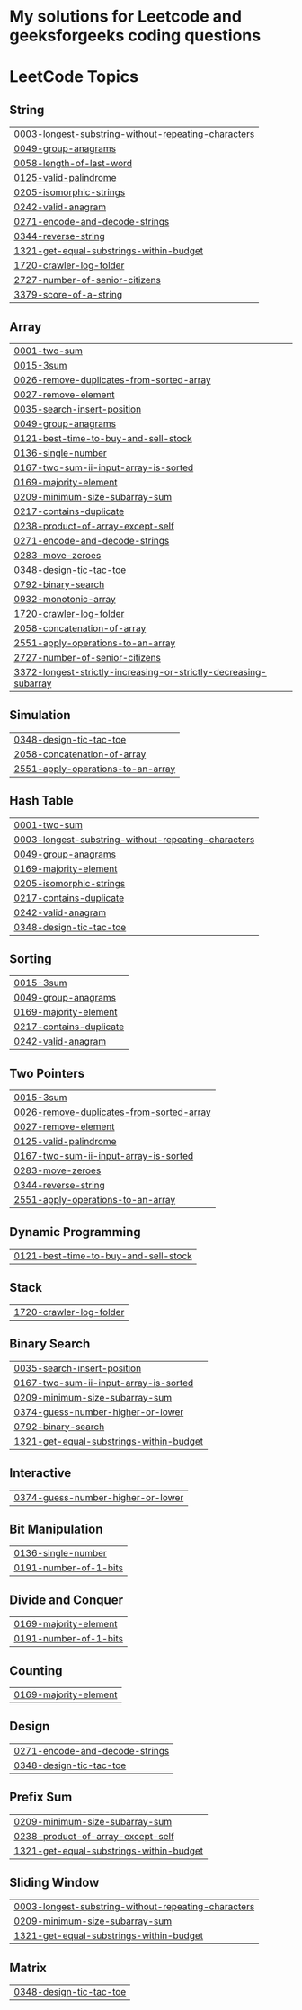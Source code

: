 # My solutions for Leetcode and geeksforgeeks coding questions


<!---LeetCode Topics Start-->
# LeetCode Topics
## String
|  |
| ------- |
| [0003-longest-substring-without-repeating-characters](https://github.com/KingJulius/Leetcode-and-GeeksforGeeks-Solutions/tree/master/0003-longest-substring-without-repeating-characters) |
| [0049-group-anagrams](https://github.com/KingJulius/Leetcode-and-GeeksforGeeks-Solutions/tree/master/0049-group-anagrams) |
| [0058-length-of-last-word](https://github.com/KingJulius/Leetcode-and-GeeksforGeeks-Solutions/tree/master/0058-length-of-last-word) |
| [0125-valid-palindrome](https://github.com/KingJulius/Leetcode-and-GeeksforGeeks-Solutions/tree/master/0125-valid-palindrome) |
| [0205-isomorphic-strings](https://github.com/KingJulius/Leetcode-and-GeeksforGeeks-Solutions/tree/master/0205-isomorphic-strings) |
| [0242-valid-anagram](https://github.com/KingJulius/Leetcode-and-GeeksforGeeks-Solutions/tree/master/0242-valid-anagram) |
| [0271-encode-and-decode-strings](https://github.com/KingJulius/Leetcode-and-GeeksforGeeks-Solutions/tree/master/0271-encode-and-decode-strings) |
| [0344-reverse-string](https://github.com/KingJulius/Leetcode-and-GeeksforGeeks-Solutions/tree/master/0344-reverse-string) |
| [1321-get-equal-substrings-within-budget](https://github.com/KingJulius/Leetcode-and-GeeksforGeeks-Solutions/tree/master/1321-get-equal-substrings-within-budget) |
| [1720-crawler-log-folder](https://github.com/KingJulius/Leetcode-and-GeeksforGeeks-Solutions/tree/master/1720-crawler-log-folder) |
| [2727-number-of-senior-citizens](https://github.com/KingJulius/Leetcode-and-GeeksforGeeks-Solutions/tree/master/2727-number-of-senior-citizens) |
| [3379-score-of-a-string](https://github.com/KingJulius/Leetcode-and-GeeksforGeeks-Solutions/tree/master/3379-score-of-a-string) |
## Array
|  |
| ------- |
| [0001-two-sum](https://github.com/KingJulius/Leetcode-and-GeeksforGeeks-Solutions/tree/master/0001-two-sum) |
| [0015-3sum](https://github.com/KingJulius/Leetcode-and-GeeksforGeeks-Solutions/tree/master/0015-3sum) |
| [0026-remove-duplicates-from-sorted-array](https://github.com/KingJulius/Leetcode-and-GeeksforGeeks-Solutions/tree/master/0026-remove-duplicates-from-sorted-array) |
| [0027-remove-element](https://github.com/KingJulius/Leetcode-and-GeeksforGeeks-Solutions/tree/master/0027-remove-element) |
| [0035-search-insert-position](https://github.com/KingJulius/Leetcode-and-GeeksforGeeks-Solutions/tree/master/0035-search-insert-position) |
| [0049-group-anagrams](https://github.com/KingJulius/Leetcode-and-GeeksforGeeks-Solutions/tree/master/0049-group-anagrams) |
| [0121-best-time-to-buy-and-sell-stock](https://github.com/KingJulius/Leetcode-and-GeeksforGeeks-Solutions/tree/master/0121-best-time-to-buy-and-sell-stock) |
| [0136-single-number](https://github.com/KingJulius/Leetcode-and-GeeksforGeeks-Solutions/tree/master/0136-single-number) |
| [0167-two-sum-ii-input-array-is-sorted](https://github.com/KingJulius/Leetcode-and-GeeksforGeeks-Solutions/tree/master/0167-two-sum-ii-input-array-is-sorted) |
| [0169-majority-element](https://github.com/KingJulius/Leetcode-and-GeeksforGeeks-Solutions/tree/master/0169-majority-element) |
| [0209-minimum-size-subarray-sum](https://github.com/KingJulius/Leetcode-and-GeeksforGeeks-Solutions/tree/master/0209-minimum-size-subarray-sum) |
| [0217-contains-duplicate](https://github.com/KingJulius/Leetcode-and-GeeksforGeeks-Solutions/tree/master/0217-contains-duplicate) |
| [0238-product-of-array-except-self](https://github.com/KingJulius/Leetcode-and-GeeksforGeeks-Solutions/tree/master/0238-product-of-array-except-self) |
| [0271-encode-and-decode-strings](https://github.com/KingJulius/Leetcode-and-GeeksforGeeks-Solutions/tree/master/0271-encode-and-decode-strings) |
| [0283-move-zeroes](https://github.com/KingJulius/Leetcode-and-GeeksforGeeks-Solutions/tree/master/0283-move-zeroes) |
| [0348-design-tic-tac-toe](https://github.com/KingJulius/Leetcode-and-GeeksforGeeks-Solutions/tree/master/0348-design-tic-tac-toe) |
| [0792-binary-search](https://github.com/KingJulius/Leetcode-and-GeeksforGeeks-Solutions/tree/master/0792-binary-search) |
| [0932-monotonic-array](https://github.com/KingJulius/Leetcode-and-GeeksforGeeks-Solutions/tree/master/0932-monotonic-array) |
| [1720-crawler-log-folder](https://github.com/KingJulius/Leetcode-and-GeeksforGeeks-Solutions/tree/master/1720-crawler-log-folder) |
| [2058-concatenation-of-array](https://github.com/KingJulius/Leetcode-and-GeeksforGeeks-Solutions/tree/master/2058-concatenation-of-array) |
| [2551-apply-operations-to-an-array](https://github.com/KingJulius/Leetcode-and-GeeksforGeeks-Solutions/tree/master/2551-apply-operations-to-an-array) |
| [2727-number-of-senior-citizens](https://github.com/KingJulius/Leetcode-and-GeeksforGeeks-Solutions/tree/master/2727-number-of-senior-citizens) |
| [3372-longest-strictly-increasing-or-strictly-decreasing-subarray](https://github.com/KingJulius/Leetcode-and-GeeksforGeeks-Solutions/tree/master/3372-longest-strictly-increasing-or-strictly-decreasing-subarray) |
## Simulation
|  |
| ------- |
| [0348-design-tic-tac-toe](https://github.com/KingJulius/Leetcode-and-GeeksforGeeks-Solutions/tree/master/0348-design-tic-tac-toe) |
| [2058-concatenation-of-array](https://github.com/KingJulius/Leetcode-and-GeeksforGeeks-Solutions/tree/master/2058-concatenation-of-array) |
| [2551-apply-operations-to-an-array](https://github.com/KingJulius/Leetcode-and-GeeksforGeeks-Solutions/tree/master/2551-apply-operations-to-an-array) |
## Hash Table
|  |
| ------- |
| [0001-two-sum](https://github.com/KingJulius/Leetcode-and-GeeksforGeeks-Solutions/tree/master/0001-two-sum) |
| [0003-longest-substring-without-repeating-characters](https://github.com/KingJulius/Leetcode-and-GeeksforGeeks-Solutions/tree/master/0003-longest-substring-without-repeating-characters) |
| [0049-group-anagrams](https://github.com/KingJulius/Leetcode-and-GeeksforGeeks-Solutions/tree/master/0049-group-anagrams) |
| [0169-majority-element](https://github.com/KingJulius/Leetcode-and-GeeksforGeeks-Solutions/tree/master/0169-majority-element) |
| [0205-isomorphic-strings](https://github.com/KingJulius/Leetcode-and-GeeksforGeeks-Solutions/tree/master/0205-isomorphic-strings) |
| [0217-contains-duplicate](https://github.com/KingJulius/Leetcode-and-GeeksforGeeks-Solutions/tree/master/0217-contains-duplicate) |
| [0242-valid-anagram](https://github.com/KingJulius/Leetcode-and-GeeksforGeeks-Solutions/tree/master/0242-valid-anagram) |
| [0348-design-tic-tac-toe](https://github.com/KingJulius/Leetcode-and-GeeksforGeeks-Solutions/tree/master/0348-design-tic-tac-toe) |
## Sorting
|  |
| ------- |
| [0015-3sum](https://github.com/KingJulius/Leetcode-and-GeeksforGeeks-Solutions/tree/master/0015-3sum) |
| [0049-group-anagrams](https://github.com/KingJulius/Leetcode-and-GeeksforGeeks-Solutions/tree/master/0049-group-anagrams) |
| [0169-majority-element](https://github.com/KingJulius/Leetcode-and-GeeksforGeeks-Solutions/tree/master/0169-majority-element) |
| [0217-contains-duplicate](https://github.com/KingJulius/Leetcode-and-GeeksforGeeks-Solutions/tree/master/0217-contains-duplicate) |
| [0242-valid-anagram](https://github.com/KingJulius/Leetcode-and-GeeksforGeeks-Solutions/tree/master/0242-valid-anagram) |
## Two Pointers
|  |
| ------- |
| [0015-3sum](https://github.com/KingJulius/Leetcode-and-GeeksforGeeks-Solutions/tree/master/0015-3sum) |
| [0026-remove-duplicates-from-sorted-array](https://github.com/KingJulius/Leetcode-and-GeeksforGeeks-Solutions/tree/master/0026-remove-duplicates-from-sorted-array) |
| [0027-remove-element](https://github.com/KingJulius/Leetcode-and-GeeksforGeeks-Solutions/tree/master/0027-remove-element) |
| [0125-valid-palindrome](https://github.com/KingJulius/Leetcode-and-GeeksforGeeks-Solutions/tree/master/0125-valid-palindrome) |
| [0167-two-sum-ii-input-array-is-sorted](https://github.com/KingJulius/Leetcode-and-GeeksforGeeks-Solutions/tree/master/0167-two-sum-ii-input-array-is-sorted) |
| [0283-move-zeroes](https://github.com/KingJulius/Leetcode-and-GeeksforGeeks-Solutions/tree/master/0283-move-zeroes) |
| [0344-reverse-string](https://github.com/KingJulius/Leetcode-and-GeeksforGeeks-Solutions/tree/master/0344-reverse-string) |
| [2551-apply-operations-to-an-array](https://github.com/KingJulius/Leetcode-and-GeeksforGeeks-Solutions/tree/master/2551-apply-operations-to-an-array) |
## Dynamic Programming
|  |
| ------- |
| [0121-best-time-to-buy-and-sell-stock](https://github.com/KingJulius/Leetcode-and-GeeksforGeeks-Solutions/tree/master/0121-best-time-to-buy-and-sell-stock) |
## Stack
|  |
| ------- |
| [1720-crawler-log-folder](https://github.com/KingJulius/Leetcode-and-GeeksforGeeks-Solutions/tree/master/1720-crawler-log-folder) |
## Binary Search
|  |
| ------- |
| [0035-search-insert-position](https://github.com/KingJulius/Leetcode-and-GeeksforGeeks-Solutions/tree/master/0035-search-insert-position) |
| [0167-two-sum-ii-input-array-is-sorted](https://github.com/KingJulius/Leetcode-and-GeeksforGeeks-Solutions/tree/master/0167-two-sum-ii-input-array-is-sorted) |
| [0209-minimum-size-subarray-sum](https://github.com/KingJulius/Leetcode-and-GeeksforGeeks-Solutions/tree/master/0209-minimum-size-subarray-sum) |
| [0374-guess-number-higher-or-lower](https://github.com/KingJulius/Leetcode-and-GeeksforGeeks-Solutions/tree/master/0374-guess-number-higher-or-lower) |
| [0792-binary-search](https://github.com/KingJulius/Leetcode-and-GeeksforGeeks-Solutions/tree/master/0792-binary-search) |
| [1321-get-equal-substrings-within-budget](https://github.com/KingJulius/Leetcode-and-GeeksforGeeks-Solutions/tree/master/1321-get-equal-substrings-within-budget) |
## Interactive
|  |
| ------- |
| [0374-guess-number-higher-or-lower](https://github.com/KingJulius/Leetcode-and-GeeksforGeeks-Solutions/tree/master/0374-guess-number-higher-or-lower) |
## Bit Manipulation
|  |
| ------- |
| [0136-single-number](https://github.com/KingJulius/Leetcode-and-GeeksforGeeks-Solutions/tree/master/0136-single-number) |
| [0191-number-of-1-bits](https://github.com/KingJulius/Leetcode-and-GeeksforGeeks-Solutions/tree/master/0191-number-of-1-bits) |
## Divide and Conquer
|  |
| ------- |
| [0169-majority-element](https://github.com/KingJulius/Leetcode-and-GeeksforGeeks-Solutions/tree/master/0169-majority-element) |
| [0191-number-of-1-bits](https://github.com/KingJulius/Leetcode-and-GeeksforGeeks-Solutions/tree/master/0191-number-of-1-bits) |
## Counting
|  |
| ------- |
| [0169-majority-element](https://github.com/KingJulius/Leetcode-and-GeeksforGeeks-Solutions/tree/master/0169-majority-element) |
## Design
|  |
| ------- |
| [0271-encode-and-decode-strings](https://github.com/KingJulius/Leetcode-and-GeeksforGeeks-Solutions/tree/master/0271-encode-and-decode-strings) |
| [0348-design-tic-tac-toe](https://github.com/KingJulius/Leetcode-and-GeeksforGeeks-Solutions/tree/master/0348-design-tic-tac-toe) |
## Prefix Sum
|  |
| ------- |
| [0209-minimum-size-subarray-sum](https://github.com/KingJulius/Leetcode-and-GeeksforGeeks-Solutions/tree/master/0209-minimum-size-subarray-sum) |
| [0238-product-of-array-except-self](https://github.com/KingJulius/Leetcode-and-GeeksforGeeks-Solutions/tree/master/0238-product-of-array-except-self) |
| [1321-get-equal-substrings-within-budget](https://github.com/KingJulius/Leetcode-and-GeeksforGeeks-Solutions/tree/master/1321-get-equal-substrings-within-budget) |
## Sliding Window
|  |
| ------- |
| [0003-longest-substring-without-repeating-characters](https://github.com/KingJulius/Leetcode-and-GeeksforGeeks-Solutions/tree/master/0003-longest-substring-without-repeating-characters) |
| [0209-minimum-size-subarray-sum](https://github.com/KingJulius/Leetcode-and-GeeksforGeeks-Solutions/tree/master/0209-minimum-size-subarray-sum) |
| [1321-get-equal-substrings-within-budget](https://github.com/KingJulius/Leetcode-and-GeeksforGeeks-Solutions/tree/master/1321-get-equal-substrings-within-budget) |
## Matrix
|  |
| ------- |
| [0348-design-tic-tac-toe](https://github.com/KingJulius/Leetcode-and-GeeksforGeeks-Solutions/tree/master/0348-design-tic-tac-toe) |
<!---LeetCode Topics End-->